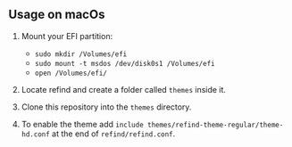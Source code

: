 ## Usage on macOs

1. Mount your EFI partition:

   - `sudo mkdir /Volumes/efi`
   - `sudo mount -t msdos /dev/disk0s1 /Volumes/efi`
   - `open /Volumes/efi/`

2. Locate refind and create a folder called `themes` inside it.

3. Clone this repository into the `themes` directory.

4. To enable the theme add `include themes/refind-theme-regular/theme-hd.conf` at the end of `refind/refind.conf`.
